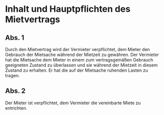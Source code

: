 # Inhalt und Hauptpflichten des Mietvertrags



## Abs. 1

 Durch den Mietvertrag wird der Vermieter verpflichtet, dem Mieter den Gebrauch der Mietsache während der Mietzeit zu gewähren. Der Vermieter hat die Mietsache dem Mieter in einem zum vertragsgemäßen Gebrauch geeigneten Zustand zu überlassen und sie während der Mietzeit in diesem Zustand zu erhalten. Er hat die auf der Mietsache ruhenden Lasten zu tragen.

## Abs. 2

 Der Mieter ist verpflichtet, dem Vermieter die vereinbarte Miete zu entrichten. 

